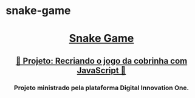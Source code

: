 # snake-game
<h1 align="center">
    <a href="https://carlasama.github.io/snake-game/">Snake Game</h1>

<h2 align="center">
    <a href="https://web.digitalinnovation.one/project/recriando-o-jogo-da-cobrinha-com-javascript/learning/bfcd37b9-4ccf-40fb-b0ea-c2d865414a19?back=/track/html-web-developer"> 🐍 Projeto: Recriando o jogo da cobrinha com JavaScript  🐍</a>
</h2>

<h3 align="center">Projeto ministrado pela plataforma Digital Innovation One.</h3>
